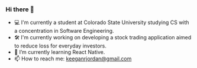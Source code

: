 ### Hi there 👋

- 💻 I'm currently a student at Colorado State University studying CS with a concentration in Software Engineering.
- 🛠️ I'm currently working on developing a stock trading application aimed to reduce loss for everyday investors.
- 🌱 I’m currently learning React Native.
- 📫 How to reach me: keeganrjordan@gmail.com

<!--
**krjordan02/krjordan02** is a ✨ _special_ ✨ repository because its `README.md` (this file) appears on your GitHub profile.

Here are some ideas to get you started:
- 

- 🔭 I’m currently working on ...
- 🌱 I’m currently learning ...
- 👯 I’m looking to collaborate on ...
- 🤔 I’m looking for help with ...
- 💬 Ask me about ...
- 📫 How to reach me: ...
- 😄 Pronouns: ...
- ⚡ Fun fact: ...
-->
